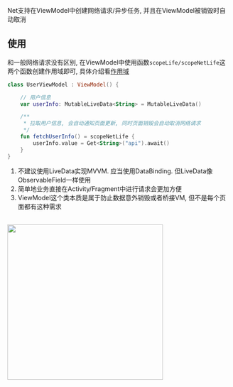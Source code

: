 Net支持在ViewModel中创建网络请求/异步任务, 并且在ViewModel被销毁时自动取消


## 使用
和一般网络请求没有区别, 在ViewModel中使用函数`scopeLife/scopeNetLife`这两个函数创建作用域即可, 具体介绍看[作用域](scope.md)


```kotlin
class UserViewModel : ViewModel() {

    // 用户信息
    var userInfo: MutableLiveData<String> = MutableLiveData()

    /**
     * 拉取用户信息, 会自动通知页面更新, 同时页面销毁会自动取消网络请求
     */
    fun fetchUserInfo() = scopeNetLife {
        userInfo.value = Get<String>("api").await()
    }
}
```


1. 不建议使用LiveData实现MVVM. 应当使用DataBinding. 但LiveData像ObservableField一样使用
1. 简单地业务直接在Activity/Fragment中进行请求会更加方便
1. ViewModel这个类本质是属于防止数据意外销毁或者桥接VM, 但不是每个页面都有这种需求

<br>

<img src="https://i.imgur.com/4mG6P7a.png" width="350"/>
